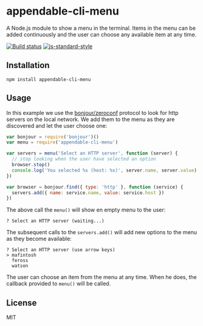 # appendable-cli-menu

A Node.js module to show a menu in the terminal. Items in the menu can
be added continuously and the user can choose any available item at any
time.

[![Build status](https://travis-ci.org/watson/appendable-cli-menu.svg?branch=master)](https://travis-ci.org/watson/appendable-cli-menu)
[![js-standard-style](https://img.shields.io/badge/code%20style-standard-brightgreen.svg?style=flat)](https://github.com/feross/standard)

## Installation

```
npm install appendable-cli-menu
```

## Usage

In this example we use the
[bonjour/zeroconf](http://github.com/watson/bonjour) protocol to look
for http servers on the local network. We add them to the menu as they
are discovered and let the user choose one:

```js
var bonjour = require('bonjour')()
var menu = require('appendable-cli-menu')

var servers = menu('Select an HTTP server', function (server) {
  // stop looking when the user have selected an option
  browser.stop()
  console.log('You selected %s (host: %s)', server.name, server.value)
})

var browser = bonjour.find({ type: 'http' }, function (service) {
  servers.add({ name: service.name, value: service.host })
})
```

The above call the `menu()` will show en empty menu to the user:

```
? Select an HTTP server (waiting...)

```

The subsequent calls to the `servers.add()` will add new options to the
menu as they become available:

```
? Select an HTTP server (use arrow keys)
> mafintosh
  feross
  watson

```

The user can choose an item from the menu at any time. When he does, the
callback provided to `menu()` will be called.

## License

MIT
